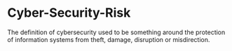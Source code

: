 # Cyber-Security-Risk
The definition of cybersecurity used to be something around the protection of information systems from theft, damage, disruption or misdirection.
